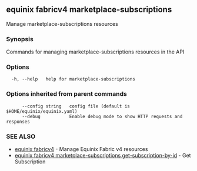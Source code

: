 ## equinix fabricv4 marketplace-subscriptions

Manage marketplace-subscriptions resources

### Synopsis

Commands for managing marketplace-subscriptions resources in the API

### Options

```
  -h, --help   help for marketplace-subscriptions
```

### Options inherited from parent commands

```
      --config string   config file (default is $HOME/equinix/equinix.yaml)
      --debug           Enable debug mode to show HTTP requests and responses
```

### SEE ALSO

* [equinix fabricv4](equinix_fabricv4.md)	 - Manage Equinix Fabric v4 resources
* [equinix fabricv4 marketplace-subscriptions get-subscription-by-id](equinix_fabricv4_marketplace-subscriptions_get-subscription-by-id.md)	 - Get Subscription

